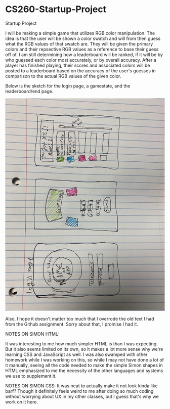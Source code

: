 # CS260-Startup-Project
Startup Project

I will be making a simple game that utilizes RGB color manipulation. The idea is that the user will be shown a color swatch and will from then guess what the RGB values of that swatch are. They will be given the primary colors and their repsective RGB values as a reference to base their guess off of. I am still determining how a leaderboard will be ranked, if it will be by who guessed each color most accurately, or by overall accuracy. After a player has finished playing, their scores and associated colors will be posted to a leaderboard based on the accuracy of the user's guesses in comparison to the actual RGB values of the given color.

Below is the sketch for the login page, a gamestate, and the leaderboard/end page.

![This is an image](/IMG_1031.jpg)

Also, I hope it doesn't matter too much that I overrode the old text I had from the Github assignment. Sorry about that, I promise I had it.

NOTES ON SIMON HTML:

It was interesting to me how much simpler HTML is than I was expecting. But it also seems limited on its own, so it makes a lot more sense why we're learning CSS and JavaScript as well. I was also swamped with other homework while I was working on this, so while I may not have done a lot of it manually, seeing all the code needed to make the simple Simon shapes in HTML emphasized to me the necessity of the other languages and systems we use to supplement it.

NOTES ON SIMON CSS: 
It was neat to actually make it not look kinda like barf? Though it definitely feels weird to me after doing so much coding without worrying about UX in my other classes, but I guess that's why we work on it here.
